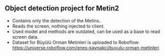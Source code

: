 ## Object detection project for Metin2
* Contains only the detection of the Metins.
* Reads the screen, nothing injected to client.
* Used model and methods are outdated, can be used as a base to read screen data.
* Dataset for Büyülü Orman Metinleri is uploaded to Roboflow: https://universe.roboflow.com/enes-kaynakci/buyulu-orman-metinleri
